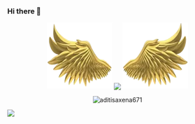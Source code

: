 ### Hi there 👋

<!--
**aditisaxena671/aditisaxena671** is a ✨ _special_ ✨ repository because its `README.md` (this file) appears on your GitHub profile.

Here are some ideas to get you started:

- 🔭 I’m currently working on ...
- 🌱 I’m currently learning ...
- 👯 I’m looking to collaborate on ...
- 🤔 I’m looking for help with ...
- 💬 Ask me about ...
- 📫 How to reach me: ...
- 😄 Pronouns: ...
- ⚡ Fun fact: ...
-->
<p align="center">
  <img height="150" width="150" src="WEBP/left.webp">
  <img align="center" src="https://github-readme-streak-stats.herokuapp.com/?user=aditisaxena671&theme=light&hide_border=true"/>
  <img height="150" width="150" src="WEBP/right.webp">
</p>
<p align="center">
  
  <img src="https://github-readme-stats.vercel.app/api/top-langs?username=aditisaxena671&show_icons=true&locale=en&layout=compact" alt="aditisaxena671" />
  
</p>



 <img src="https://github-readme-activity-graph.vercel.app/graph?username=aditisaxena671&theme=react-dark&hide_border=true" />
